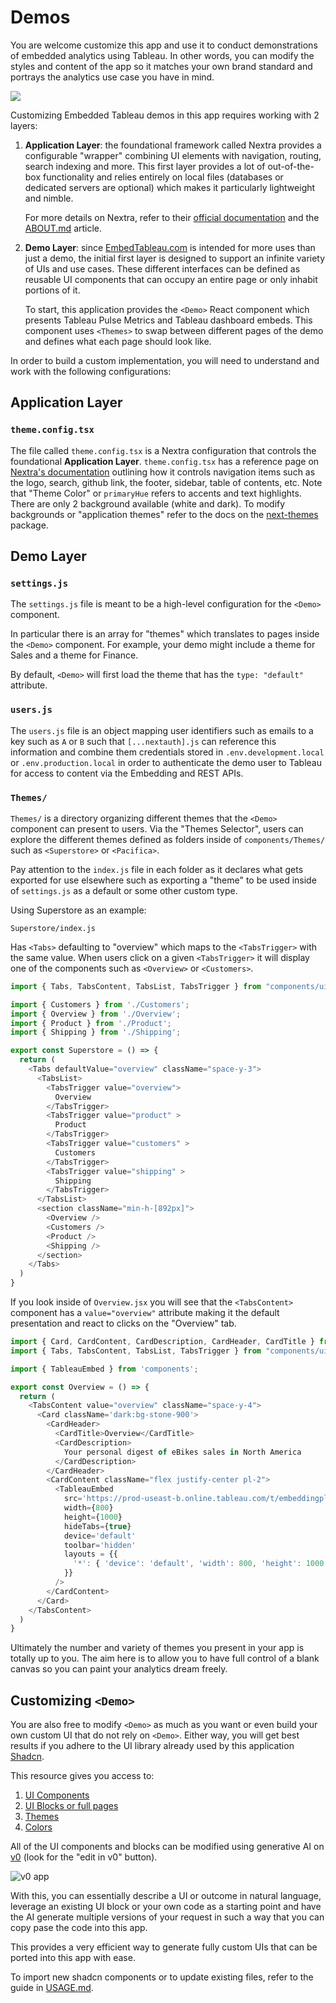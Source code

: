 # Demos

You are welcome customize this app and use it to conduct demonstrations of embedded analytics using Tableau. In other words, you can modify the styles and content of the app so it matches your own brand standard and portrays the analytics use case you have in mind.

![](../public/img/tableau/vizart/bubble-blue-dark.png)

Customizing Embedded Tableau demos in this app requires working with 2 layers:

1. **Application Layer**: the foundational framework called Nextra provides a configurable "wrapper" combining UI elements with navigation, routing, search indexing and more. This first layer provides a lot of out-of-the-box functionality and relies entirely on local files (databases or dedicated servers are optional) which makes it particularly lightweight and nimble.

    For more details on Nextra, refer to their [official documentation](https://nextra.site/) and the [ABOUT.md](/docs/ABOUT.md) article.

2. **Demo Layer**: since [EmbedTableau.com](https://embedtableau.com) is intended for more uses than just a demo, the initial first layer is designed to support an infinite variety of UIs and use cases. These different interfaces can be defined as reusable UI components that can occupy an entire page or only inhabit portions of it.

    To start, this application provides the `<Demo>` React component which presents Tableau Pulse Metrics and Tableau dashboard embeds. This component uses `<Themes>` to swap between different pages of the demo and defines what each page should look like.



In order to build a custom implementation, you will need to understand and work with the following configurations:

## Application Layer

### `theme.config.tsx`

The file called `theme.config.tsx` is a Nextra configuration that controls the foundational **Application Layer**. `theme.config.tsx` has a reference page on [Nextra's documentation](https://nextra.site/docs/docs-theme/theme-configuration) outlining how it controls navigation items such as the logo, search, github link, the footer, sidebar, table of contents, etc. Note that "Theme Color" or `primaryHue` refers to accents and text highlights. There are only 2 background available (white and dark). To modify backgrounds or "application themes" refer to the docs on the [next-themes](https://nextra.site/docs/docs-theme/theme-configuration#dark-mode-and-themes) package.


## Demo Layer

### `settings.js`

The `settings.js` file is meant to be a high-level configuration for the `<Demo>` component.

In particular there is an array for "themes" which translates to pages inside the `<Demo>` component. For example, your demo might include a theme for Sales and a theme for Finance.

By default, `<Demo>` will first load the theme that has the `type: "default"` attribute.

### `users.js`

The `users.js` file is an object mapping user identifiers such as emails to a key such as `A` or `B` such that `[...nextauth].js` can reference this information and combine them credentials stored in `.env.development.local` or `.env.production.local` in order to authenticate the demo user to Tableau for access to content via the Embedding and REST APIs.

### `Themes/`

`Themes/` is a directory organizing different themes that the `<Demo>` component can present to users. Via the "Themes Selector", users can explore the different themes defined as folders inside of `components/Themes/` such as `<Superstore>` or `<Pacifica>`.

Pay attention to the `index.js` file in each folder as it declares what gets exported for use elsewhere such as exporting a "theme" to be used inside of `settings.js` as a default or some other custom type.

Using Superstore as an example:

`Superstore/index.js`

Has `<Tabs>` defaulting to "overview" which maps to the `<TabsTrigger>` with the same value. When users click on a given `<TabsTrigger>` it will display one of the components such as `<Overview>` or `<Customers>`.

```js
import { Tabs, TabsContent, TabsList, TabsTrigger } from "components/ui";

import { Customers } from './Customers';
import { Overview } from './Overview';
import { Product } from './Product';
import { Shipping } from './Shipping';

export const Superstore = () => {
  return (
    <Tabs defaultValue="overview" className="space-y-3">
      <TabsList>
        <TabsTrigger value="overview">
          Overview
        </TabsTrigger>
        <TabsTrigger value="product" >
          Product
        </TabsTrigger>
        <TabsTrigger value="customers" >
          Customers
        </TabsTrigger>
        <TabsTrigger value="shipping" >
          Shipping
        </TabsTrigger>
      </TabsList>
      <section className="min-h-[892px]">
        <Overview />
        <Customers />
        <Product />
        <Shipping />
      </section>
    </Tabs>
  )
}

```

If you look inside of `Overview.jsx` you will see that the `<TabsContent>` component has a `value="overview"` attribute making it the default presentation and react to clicks on the "Overview" tab.

```js
import { Card, CardContent, CardDescription, CardHeader, CardTitle } from "components/ui";
import { Tabs, TabsContent, TabsList, TabsTrigger } from "components/ui";

import { TableauEmbed } from 'components';

export const Overview = () => {
  return (
    <TabsContent value="overview" className="space-y-4">
      <Card className='dark:bg-stone-900'>
        <CardHeader>
          <CardTitle>Overview</CardTitle>
          <CardDescription>
            Your personal digest of eBikes sales in North America
          </CardDescription>
        </CardHeader>
        <CardContent className="flex justify-center pl-2">
          <TableauEmbed
            src='https://prod-useast-b.online.tableau.com/t/embeddingplaybook/views/superstore/overview_800x800'
            width={800}
            height={1000}
            hideTabs={true}
            device='default'
            toolbar='hidden'
            layouts = {{
              '*': { 'device': 'default', 'width': 800, 'height': 1000 }
            }}
          />
        </CardContent>
      </Card>
    </TabsContent>
  )
}
```

Ultimately the number and variety of themes you present in your app is totally up to you. The aim here is to allow you to have full control of a blank canvas so you can paint your analytics dream freely.

## Customizing `<Demo>`

You are also free to modify `<Demo>` as much as you want or even build your own custom UI that do not rely on `<Demo>`. Either way, you will get best results if you adhere to the UI library already used by this application [Shadcn](https://ui.shadcn.com/).

This resource gives you access to:

1. [UI Components](https://ui.shadcn.com/docs/components/accordion)
2. [UI Blocks or full pages](https://ui.shadcn.com/blocks)
3. [Themes](https://ui.shadcn.com/themes)
4. [Colors](https://ui.shadcn.com/colors)

All of the UI components and blocks can be modified using generative AI on [v0](https://v0.dev/) (look for the "edit in v0" button).

![v0 app](/public/img/other/v0.png)

With this, you can essentially describe a UI or outcome in natural language, leverage an existing UI block or your own code as a starting point and have the AI generate multiple versions of your request in such a way that you can copy pase the code into this app.

This provides a very efficient way to generate fully custom UIs that can be ported into this app with ease.

To import new shadcn components or to update existing files, refer to the guide in [USAGE.md](/docs/USAGE.md#importing-ui-components-from-shadcn).
